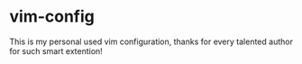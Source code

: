 # vim-config
This is my personal used vim configuration, thanks for every talented author for such smart extention!
